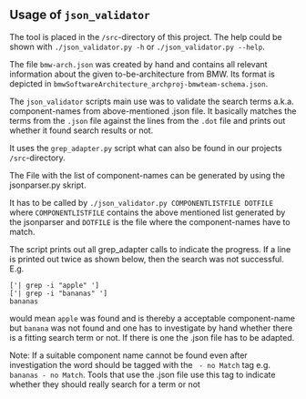 ## Usage of `json_validator`

The tool is placed in the `/src`-directory of this project.
The help could be shown with `./json_validator.py -h` or `./json_validator.py --help`.

The file `bmw-arch.json` was created by hand and contains all relevant information about the given to-be-architecture from BMW.
Its format is depicted in `bmwSoftwareArchitecture_archproj-bmwteam-schema.json`.

The `json_validator` scripts main use was to validate the search terms a.k.a. component-names from above-mentioned .json file.
It basically matches the terms from the `.json` file against the lines from the `.dot` file and prints out whether it found search results or not.

It uses the `grep_adapter.py` script what can also be found in our projects `/src`-directory.

The File with the list of component-names can be generated by using the jsonparser.py skript.

It has to be called by `./json_validator.py COMPONENTLISTFILE DOTFILE` where `COMPONENTLISTFILE` 
contains the above mentioned list generated by the jsonparser and `DOTFILE` is the file where the component-names have to match.

The script prints out all grep_adapter calls to indicate the progress.
If a line is printed out twice as shown below, then the search was not successful. E.g.

```
['| grep -i "apple" ']
['| grep -i "bananas" ']
bananas
```
would mean `apple` was found and is thereby a acceptable component-name but
`banana` was not found and one has to investigate by hand whether there is a fitting search term or not. If there is one the
.json file has to be adapted.

Note:
If a suitable component name cannot be found even after investigation the word should be tagged with the 
` - no Match` tag e.g. `bananas - no Match`. Tools that use the .json file use this tag to indicate whether they should 
really search for a term or not
